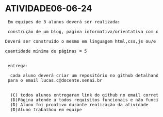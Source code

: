 # ATIVIDADE06-06-24




<PRE>
 Em equipes de 3 alunos deverá ser realizada:

 construção de um blog, pagina informativa/orientativa com o tema MEIO-AMBIENTE, tais como cuidados,datas e movimentos mundiais, orgão regulamentadores brasieleiros, mudiais,etc

Deverá ser construido o mesmo em linguagem html,css,js ou/e ainda react native

quantidade mínima de páginas = 5


 entrega:

  cada aluno deverá criar um repositório no github detalhando a página através de arquivo README.md e enviar link do código fonte
 para o email lucas.c@docente.senai.br


  (C) todos alunos entregaram link do github no email correto
  (D)Página atende a todos requisitos funcionais e não funcionais
  (D) Aluno foi proativo durante realização da atividade
  (D)Aluno trabalhou em equipe

  
</PRE>

